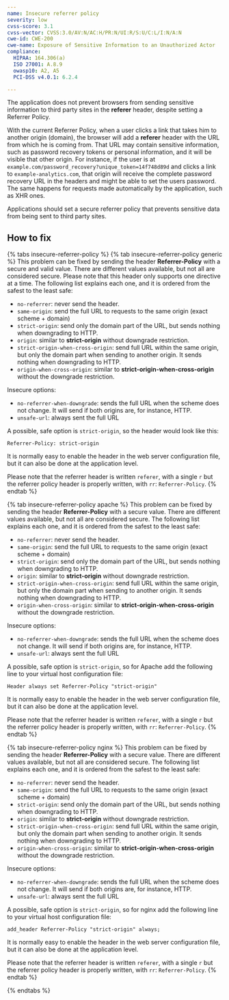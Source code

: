 ```yaml
---
name: Insecure referrer policy
severity: low
cvss-score: 3.1
cvss-vector: CVSS:3.0/AV:N/AC:H/PR:N/UI:R/S:U/C:L/I:N/A:N
cwe-id: CWE-200
cwe-name: Exposure of Sensitive Information to an Unauthorized Actor
compliance:
  HIPAA: 164.306(a)
  ISO 27001: A.8.9
  owasp10: A2, A5
  PCI-DSS v4.0.1: 6.2.4

---            
```


The application does not prevent browsers from sending sensitive information to third party sites in the **referer** header, despite setting a Referrer Policy.

With the current Referrer Policy, when a user clicks a link that takes him to another origin (domain), the browser will add a **referer** header with the URL from which he is coming from. That URL may contain sensitive information, such as password recovery tokens or personal information, and it will be visible that other origin. For instance, if the user is at `example.com/password_recovery?unique_token=14f748d89d` and clicks a link to `example-analytics.com`, that origin will receive the complete password recovery URL in the headers and might be able to set the users password.
The same happens for requests made automatically by the application, such as XHR ones.

Applications should set a secure referrer policy that prevents sensitive data from being sent to third party sites.

## How to fix

{% tabs insecure-referrer-policy %}
{% tab insecure-referrer-policy generic %}
This problem can be fixed by sending the header **Referrer-Policy** with a secure and valid value.
There are different values available, but not all are considered secure. Please note that this header only supports one directive at a time. The following list explains each one, and it is ordered from the safest to the least safe:

* `no-referrer`: never send the header.
* `same-origin`: send the full URL to requests to the same origin (exact scheme + domain)
* `strict-origin`: send only the domain part of the URL, but sends nothing when downgrading to HTTP.
* `origin`: similar to **strict-origin** without downgrade restriction.
* `strict-origin-when-cross-origin`: send full URL within the same origin, but only the domain part when sending to another origin. It sends nothing when downgrading to HTTP.
* `origin-when-cross-origin`: similar to **strict-origin-when-cross-origin** without the downgrade restriction.

Insecure options:
* `no-referrer-when-downgrade`: sends the full URL when the scheme does not change. It will send if both origins are, for instance, HTTP.
* `unsafe-url`: always sent the full URL

A possible, safe option is `strict-origin`, so the header would look like this:

	Referrer-Policy: strict-origin

It is normally easy to enable the header in the web server configuration file, but it can also be done at the application level.


Please note that the referrer header is written `referer`, with a single `r` but the referrer policy header is properly written, with `rr`: `Referrer-Policy`.
{% endtab %}

{% tab insecure-referrer-policy apache %}
This problem can be fixed by sending the header **Referrer-Policy** with a secure value.
There are different values available, but not all are considered secure. The following list explains each one, and it is ordered from the safest to the least safe:

* `no-referrer`: never send the header.
* `same-origin`: send the full URL to requests to the same origin (exact scheme + domain)
* `strict-origin`: send only the domain part of the URL, but sends nothing when downgrading to HTTP.
* `origin`: similar to **strict-origin** without downgrade restriction.
* `strict-origin-when-cross-origin`: send full URL within the same origin, but only the domain part when sending to another origin. It sends nothing when downgrading to HTTP.
* `origin-when-cross-origin`: similar to **strict-origin-when-cross-origin** without the downgrade restriction.

Insecure options:
* `no-referrer-when-downgrade`: sends the full URL when the scheme does not change. It will send if both origins are, for instance, HTTP.
* `unsafe-url`: always sent the full URL

A possible, safe option is `strict-origin`, so for Apache add the following line to your virtual host configuration file:

	Header always set Referrer-Policy "strict-origin"

It is normally easy to enable the header in the web server configuration file, but it can also be done at the application level.


Please note that the referrer header is written `referer`, with a single `r` but the referrer policy header is properly written, with `rr`: `Referrer-Policy`.
{% endtab %}

{% tab insecure-referrer-policy nginx %}
This problem can be fixed by sending the header **Referrer-Policy** with a secure value.
There are different values available, but not all are considered secure. The following list explains each one, and it is ordered from the safest to the least safe:

* `no-referrer`: never send the header.
* `same-origin`: send the full URL to requests to the same origin (exact scheme + domain)
* `strict-origin`: send only the domain part of the URL, but sends nothing when downgrading to HTTP.
* `origin`: similar to **strict-origin** without downgrade restriction.
* `strict-origin-when-cross-origin`: send full URL within the same origin, but only the domain part when sending to another origin. It sends nothing when downgrading to HTTP.
* `origin-when-cross-origin`: similar to **strict-origin-when-cross-origin** without the downgrade restriction.

Insecure options:
* `no-referrer-when-downgrade`: sends the full URL when the scheme does not change. It will send if both origins are, for instance, HTTP.
* `unsafe-url`: always sent the full URL

A possible, safe option is `strict-origin`, so for nginx add the following line to your virtual host configuration file:

	add_header Referrer-Policy "strict-origin" always;

It is normally easy to enable the header in the web server configuration file, but it can also be done at the application level.


Please note that the referrer header is written `referer`, with a single `r` but the referrer policy header is properly written, with `rr`: `Referrer-Policy`.
{% endtab %}

{% endtabs %}
